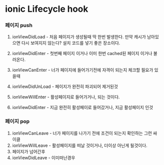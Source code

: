 # ionic Lifecycle hook
### 페이지 push
1. ionViewDidLoad - 처음 페이지가 생성될때 딱 한번 발생한다. 만약 캐시가 남아있으면 다시 보여지지 않는다? 설치 코드를 넣기 좋은 장소이다.
2. ionViewDidEnter -  첫번째 페이지 이거나 이미 한번 cached된 페이지 이거나 불러온다.
3. ionViewCanEnter - 너가 페이지에 들어가기전에 자격이 되는지 체크할 필요가 있을때
4. ionViewDidUnLoad - 페이지가 완전히 파괴되어 제거된것
5. ionViewWillEnter - 활성페이지로 들어가거나, 되는 것이다.

6. ionViewDidEnter - 지금 완전히 활성페이로 들어갔거나, 지금 활성페이지 인것 


### 페이지 pop
1. ionViewCanLeave -  너가 페이지를 나가기 전에 조건이 되는지 확인하는 그런 싸이클
2. ionViewWillLeave - 활성페이지를 떠날 것이거나, 더이상 아닌게 될것이다.
3. 페이지가 넘어간후 
4. ionViewDidLeave -  이미떠난경우
